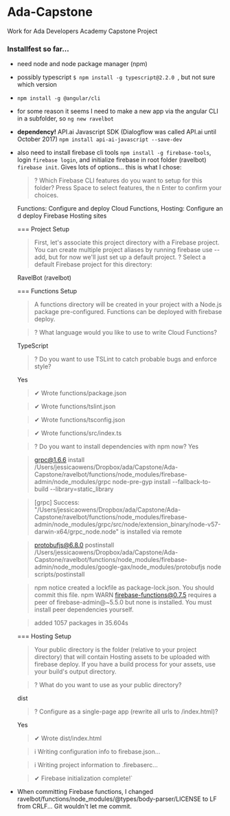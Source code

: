 # Ada-Capstone
Work for Ada Developers Academy Capstone Project

### Installfest so far...
- need node and node package manager (npm)
- possibly typescript `$ npm install -g typescript@2.2.0
`, but not sure which version
- `npm install -g @angular/cli`
- for some reason it seems I need to make a new app via the angular CLI in a subfolder, so `ng new ravelbot`
- __dependency!__ API.ai Javascript SDK (Dialogflow was called API.ai until October 2017) `npm install api-ai-javascript --save-dev
`
- also need to install firebase cli tools `npm install -g firebase-tools`, login `firebase login`, and initialize firebase in root folder (ravelbot) `firebase init`. Gives lots of options... this is what I chose:

  >? Which Firebase CLI features do you want to setup for this folder? Press Space to select features, the
  n Enter to confirm your choices.

  Functions: Configure and deploy Cloud Functions, Hosting: Configure an
  d deploy Firebase Hosting sites

  === Project Setup

  >First, let's associate this project directory with a Firebase project.
  You can create multiple project aliases by running firebase use --add,
  but for now we'll just set up a default project.
  ? Select a default Firebase project for this directory:

   RavelBot (ravelbot)

  === Functions Setup

  > A functions directory will be created in your project with a Node.js
  package pre-configured. Functions can be deployed with firebase deploy.

  >? What language would you like to use to write Cloud Functions?

  TypeScript
  >? Do you want to use TSLint to catch probable bugs and enforce style?

  Yes
  >✔  Wrote functions/package.json

  >✔  Wrote functions/tslint.json

  >✔  Wrote functions/tsconfig.json

  >✔  Wrote functions/src/index.ts

  >? Do you want to install dependencies with npm now? Yes

  > grpc@1.6.6 install /Users/jessicaowens/Dropbox/ada/Capstone/Ada-Capstone/ravelbot/functions/node_modules/firebase-admin/node_modules/grpc
  > node-pre-gyp install --fallback-to-build --library=static_library

  >[grpc] Success: "/Users/jessicaowens/Dropbox/ada/Capstone/Ada-Capstone/ravelbot/functions/node_modules/firebase-admin/node_modules/grpc/src/node/extension_binary/node-v57-darwin-x64/grpc_node.node" is installed via remote

  > protobufjs@6.8.0 postinstall /Users/jessicaowens/Dropbox/ada/Capstone/Ada-Capstone/ravelbot/functions/node_modules/firebase-admin/node_modules/google-gax/node_modules/protobufjs
  > node scripts/postinstall

  >npm notice created a lockfile as package-lock.json. You should commit this file.
  npm WARN firebase-functions@0.7.5 requires a peer of firebase-admin@~5.5.0 but none is installed. You must install peer dependencies yourself.

  >added 1057 packages in 35.604s

  === Hosting Setup

  >Your public directory is the folder (relative to your project directory) that
  will contain Hosting assets to be uploaded with firebase deploy. If you
  have a build process for your assets, use your build's output directory.

  >? What do you want to use as your public directory?

  dist
  >? Configure as a single-page app (rewrite all urls to /index.html)?

  Yes
  >✔  Wrote dist/index.html

  >i  Writing configuration info to firebase.json...

  >i  Writing project information to .firebaserc...

  >✔  Firebase initialization complete!`

- When committing Firebase functions, I changed ravelbot/functions/node_modules/@types/body-parser/LICENSE to LF from CRLF... Git wouldn't let me commit.
